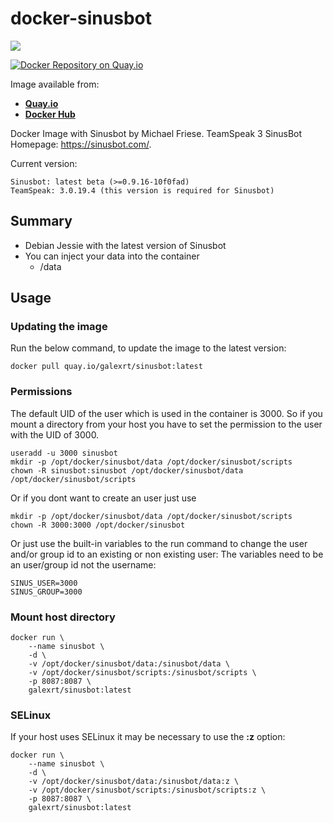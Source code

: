 # docker-sinusbot

[![](https://images.microbadger.com/badges/image/galexrt/sinusbot.svg)](https://microbadger.com/images/galexrt/sinusbot "Get your own image badge on microbadger.com")

[![Docker Repository on Quay.io](https://quay.io/repository/galexrt/sinusbot/status "Docker Repository on Quay.io")](https://quay.io/repository/galexrt/sinusbot)

Image available from:
* [**Quay.io**](https://quay.io/repository/galexrt/sinusbot)
* [**Docker Hub**](https://hub.docker.com/r/galexrt/sinusbot)

Docker Image with Sinusbot by Michael Friese.
TeamSpeak 3 SinusBot Homepage: https://sinusbot.com/.

Current version:
```
Sinusbot: latest beta (>=0.9.16-10f0fad)
TeamSpeak: 3.0.19.4 (this version is required for Sinusbot)
```

## Summary
* Debian Jessie with the latest version of Sinusbot
* You can inject your data into the container
  * /data

## Usage
### Updating the image
Run the below command, to update the image to the latest version:
```
docker pull quay.io/galexrt/sinusbot:latest
```

### Permissions
The default UID of the user which is used in the container is 3000.
So if you mount a directory from your host you have to set the permission to the user with the UID of 3000.
```
useradd -u 3000 sinusbot
mkdir -p /opt/docker/sinusbot/data /opt/docker/sinusbot/scripts
chown -R sinusbot:sinusbot /opt/docker/sinusbot/data /opt/docker/sinusbot/scripts
```
Or if you dont want to create an user just use
```
mkdir -p /opt/docker/sinusbot/data /opt/docker/sinusbot/scripts
chown -R 3000:3000 /opt/docker/sinusbot
```
Or just use the built-in variables to the run command to change the user and/or group id to an existing or non existing user:
The variables need to be an user/group id not the username:
```
SINUS_USER=3000
SINUS_GROUP=3000
```

### Mount host directory
```
docker run \
    --name sinusbot \
    -d \
    -v /opt/docker/sinusbot/data:/sinusbot/data \
    -v /opt/docker/sinusbot/scripts:/sinusbot/scripts \
    -p 8087:8087 \
    galexrt/sinusbot:latest
```

### SELinux
If your host uses SELinux it may be necessary to use the **:z** option:
```
docker run \
    --name sinusbot \
    -d \
    -v /opt/docker/sinusbot/data:/sinusbot/data:z \
    -v /opt/docker/sinusbot/scripts:/sinusbot/scripts:z \
    -p 8087:8087 \
    galexrt/sinusbot:latest
```
